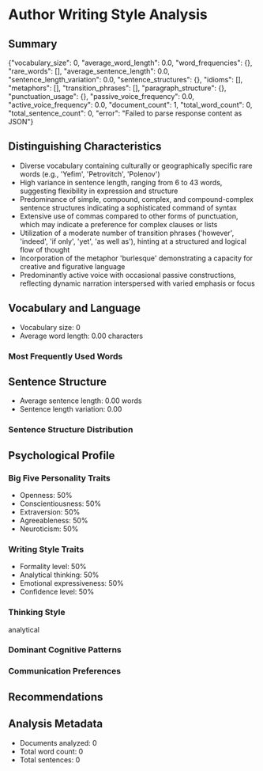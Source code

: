 # Author Writing Style Analysis

## Summary

{"vocabulary_size": 0, "average_word_length": 0.0, "word_frequencies": {}, "rare_words": [], "average_sentence_length": 0.0, "sentence_length_variation": 0.0, "sentence_structures": {}, "idioms": [], "metaphors": [], "transition_phrases": [], "paragraph_structure": {}, "punctuation_usage": {}, "passive_voice_frequency": 0.0, "active_voice_frequency": 0.0, "document_count": 1, "total_word_count": 0, "total_sentence_count": 0, "error": "Failed to parse response content as JSON"}

## Distinguishing Characteristics

- Diverse vocabulary containing culturally or geographically specific rare words (e.g., 'Yefim', 'Petrovitch', 'Polenov')
- High variance in sentence length, ranging from 6 to 43 words, suggesting flexibility in expression and structure
- Predominance of simple, compound, complex, and compound-complex sentence structures indicating a sophisticated command of syntax
- Extensive use of commas compared to other forms of punctuation, which may indicate a preference for complex clauses or lists
- Utilization of a moderate number of transition phrases ('however', 'indeed', 'if only', 'yet', 'as well as'), hinting at a structured and logical flow of thought
- Incorporation of the metaphor 'burlesque' demonstrating a capacity for creative and figurative language
- Predominantly active voice with occasional passive constructions, reflecting dynamic narration interspersed with varied emphasis or focus

## Vocabulary and Language

- Vocabulary size: 0
- Average word length: 0.00 characters

### Most Frequently Used Words


## Sentence Structure

- Average sentence length: 0.00 words
- Sentence length variation: 0.00

### Sentence Structure Distribution


## Psychological Profile

### Big Five Personality Traits

- Openness: 50%
- Conscientiousness: 50%
- Extraversion: 50%
- Agreeableness: 50%
- Neuroticism: 50%

### Writing Style Traits

- Formality level: 50%
- Analytical thinking: 50%
- Emotional expressiveness: 50%
- Confidence level: 50%

### Thinking Style

analytical

### Dominant Cognitive Patterns


### Communication Preferences


## Recommendations


## Analysis Metadata

- Documents analyzed: 0
- Total word count: 0
- Total sentences: 0

